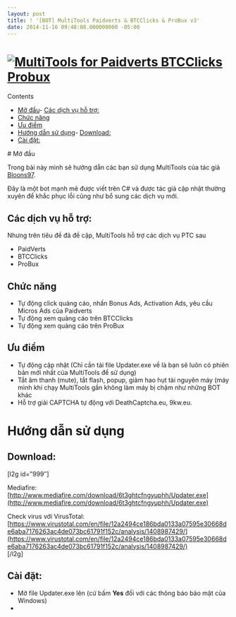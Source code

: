 ```yaml
---
layout: post
title: ! '[BOT] MultiTools Paidverts & BTCClicks & ProBux v3'
date: 2014-11-16 09:48:08.000000000 -05:00
---
```



# [![MultiTools for Paidverts BTCClicks Probux](http://khoanguyen.me/wp-content/uploads/2015/01/Screenshot-2014-11-16-14_33_59_c4qyk2.png)](http://res.cloudinary.com/khoanguyen/image/upload/v1420479846/Screenshot-2014-11-16-14_33_59_c4qyk2.png)

<div class="toc_wrap_right toc_transparent no_bullets" id="toc_container">Contents

- [Mở đầu](#M_u)- [Các dịch vụ hỗ trợ:](#Cc_dch_v_h_tr)
- [Chức năng](#Chc_nng)
- [Ưu điểm](#u_im)
- [Hướng dẫn sử dụng](#Hng_dn_s_dng)- [Download:](#Download)
- [Cài đặt:](#Ci_t)

</div>
# <span id="M_u">Mở đầu</span>

Trong bài này mình sẽ hướng dẫn các bạn sử dụng MultiTools của tác giả [Bloons97](http://thebot.net/members/bloons97.45653/ "Xem thông tin tác giả").

Đây là một bot mạnh mẽ được viết trên C# và được tác giả cập nhật thường xuyên để khắc phục lỗi cũng như bổ sung các dịch vụ mới.


## <span id="Cc_dch_v_h_tr">Các dịch vụ hỗ trợ:</span>

Nhưng trên tiêu đề đã đề cập, MultiTools hỗ trợ các dịch vụ PTC sau

- PaidVerts
- BTCClicks
- ProBux


## <span id="Chc_nng">Chức năng</span>

- Tự động click quảng cáo, nhấn Bonus Ads, Activation Ads, yêu cầu Micros Ads của Paidverts
- Tự động xem quảng cáo trên BTCClicks
- Tự động xem quảng cáo trên ProBux


## <span id="u_im">Ưu điểm</span>

- Tự động cập nhật (Chỉ cần tải file Updater.exe về là bạn sẽ luôn có phiên bản mới nhất của MultiTools để sử dụng)
- Tắt âm thanh (mute), tắt flash, popup, giảm hao hụt tài nguyên máy (máy mình khi chạy MultiTools gần không làm máy bị chậm như những BOT khác
- Hỗ trợ giải CAPTCHA tự động với DeathCaptcha.eu, 9kw.eu.


# <span id="Hng_dn_s_dng">Hướng dẫn sử dụng</span>


## <span id="Download">Download:</span>

[l2g id=”999″]

Mediafire: [http://www.mediafire.com/download/6t3ghtcfngyuphh/Updater.exe](http://www.mediafire.com/download/6t3ghtcfngyuphh/Updater.exe)

Check virus với VirusTotal: [https://www.virustotal.com/en/file/12a2494ce186bda0133a07595e30668de6aba7176263ac4de073bc61791f152c/analysis/1408987429/](https://www.virustotal.com/en/file/12a2494ce186bda0133a07595e30668de6aba7176263ac4de073bc61791f152c/analysis/1408987429/)  
 [/l2g]


## <span id="Ci_t">Cài đặt:</span>

- Mở file Updater.exe lên (cứ bấm **Yes** đối với các thông báo bảo mật của Windows)
- 

 


